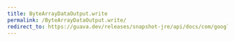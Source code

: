 ```yaml
---
title: ByteArrayDataOutput.write
permalink: /ByteArrayDataOutput.write/
redirect_to: https://guava.dev/releases/snapshot-jre/api/docs/com/google/common/io/ByteArrayDataOutput.html#write-int-
---
```

